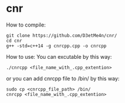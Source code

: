 # cnr
How to compile:
```
git clone https://github.com/D3etMe4n/cnr/
cd cnr
g++ -std=c++14 -g cnrcpp.cpp -o cnrcpp
```

How to use: 
You can excutable by this way:

    ./cnrcpp <file_name_with_.cpp_extention> 
    
    
 or you can add cnrcpp file to /bin/ by this way:
 
    sudo cp <cnrcpp_file_path> /bin/
    cnrcpp <file_name_with_.cpp_extention>
